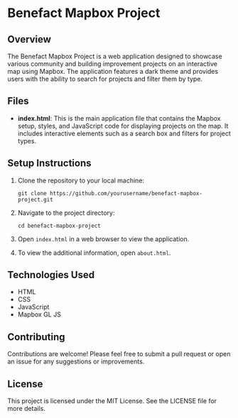 # Benefact Mapbox Project

## Overview
The Benefact Mapbox Project is a web application designed to showcase various community and building improvement projects on an interactive map using Mapbox. The application features a dark theme and provides users with the ability to search for projects and filter them by type.

## Files
- **index.html**: This is the main application file that contains the Mapbox setup, styles, and JavaScript code for displaying projects on the map. It includes interactive elements such as a search box and filters for project types.
  

## Setup Instructions
1. Clone the repository to your local machine:
   ```
   git clone https://github.com/yourusername/benefact-mapbox-project.git
   ```

2. Navigate to the project directory:
   ```
   cd benefact-mapbox-project
   ```

3. Open `index.html` in a web browser to view the application.

4. To view the additional information, open `about.html`.

## Technologies Used
- HTML
- CSS
- JavaScript
- Mapbox GL JS

## Contributing
Contributions are welcome! Please feel free to submit a pull request or open an issue for any suggestions or improvements.

## License
This project is licensed under the MIT License. See the LICENSE file for more details.
